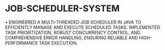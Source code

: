 # JOB-SCHEDULER-SYSTEM
• ENGINEERED A MULTI-THREADED JOB SCHEDULER IN JAVA TO EFFICIENTLY MANAGE AND EXECUTE SCHEDULED TASKS. IMPLEMENTED TASK PRIORITIZATION, ROBUST CONCURRENCY CONTROL, AND COMPREHENSIVE ERROR HANDLING, ENSURING RELIABLE AND HIGH-PERFORMANCE TASK EXECUTION. 
